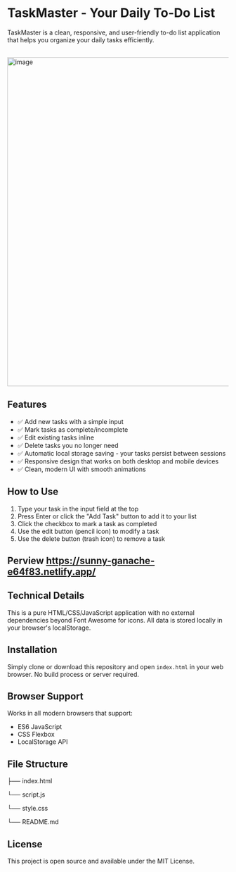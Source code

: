 # TaskMaster - Your Daily To-Do List

TaskMaster is a clean, responsive, and user-friendly to-do list application that helps you organize your daily tasks efficiently.


<br/>
<img width="646" height="747" alt="image" src="https://github.com/user-attachments/assets/13bcadd4-abce-461a-96c8-16fb9c7ff167" />



## Features

- ✅ Add new tasks with a simple input
- ✅ Mark tasks as complete/incomplete
- ✅ Edit existing tasks inline
- ✅ Delete tasks you no longer need
- ✅ Automatic local storage saving - your tasks persist between sessions
- ✅ Responsive design that works on both desktop and mobile devices
- ✅ Clean, modern UI with smooth animations

## How to Use

1. Type your task in the input field at the top
2. Press Enter or click the "Add Task" button to add it to your list
3. Click the checkbox to mark a task as completed
4. Use the edit button (pencil icon) to modify a task
5. Use the delete button (trash icon) to remove a task

## Perview    https://sunny-ganache-e64f83.netlify.app/


## Technical Details

This is a pure HTML/CSS/JavaScript application with no external dependencies beyond Font Awesome for icons. All data is stored locally in your browser's localStorage.

## Installation

Simply clone or download this repository and open `index.html` in your web browser. No build process or server required.

## Browser Support

Works in all modern browsers that support:
- ES6 JavaScript
- CSS Flexbox
- LocalStorage API

## File Structure
├── index.html

└── script.js <br/>

└── style.css <br/>

└── README.md


## License

This project is open source and available under the MIT License.
 

